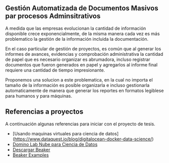 ## Gestión Automatizada  de Documentos  Masivos par procesos Adminsitrativos

A medida que las empresas evolucionan la cantidad de información disponible crece exponencialmente, de la misma manera cada vez es más problematico la gestión de la información incluida la documentación.

En el caso particular de gestión de proyectos, es común que al generar los informes de avances, evidencias y comprobación administrativa la cantidad de papel que es necesario organizar es abrumadora, incluso registrar documentos que fueron generados en papel y agregarlos al informe final requiere una cantidad de tiempo impresionante.

Proponemos una solucion a este problematica, en la cual no importa el tamaño de la información es posible organizarla e incluso gestionarla automaticamente de manera que generar los reportes en formatos legiblese para humanos y para máquinas.



## Referencias a proyectos

A continuación algunas referencias para iniciar con el proyecto de tesis.


* [Usando maquinas virtuales para ciencia de datos] (https://www.dataquest.io/blog/digitalocean-docker-data-science/)
* [Domino Lab Nube para Ciencia de Datos](https://blog.dominodatalab.com/what-is-a-data-science-platform/)
* [Descargar Beaker](http://beakernotebook.com/getting-started?linux&scroll)
* [Beaker Examples](https://pub.beakernotebook.com/publications/category/560a8d87-db3d-4b2a-81ee-45dfea5d4585)


